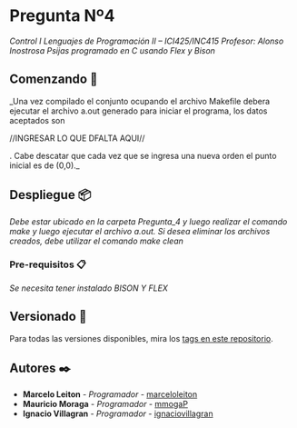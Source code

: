 # Pregunta Nº4

_Control I Lenguajes de Programación II – ICI425/INC415 Profesor: Alonso Inostrosa Psijas programado en C usando Flex y Bison_

## Comenzando 🚀

\_Una vez compilado el conjunto ocupando el archivo Makefile debera ejecutar el archivo a.out generado para iniciar el programa, los datos aceptados son

//INGRESAR LO QUE DFALTA AQUI//

. Cabe descatar que cada vez que se ingresa una nueva orden el punto inicial es de (0,0).\_

## Despliegue 📦

_Debe estar ubicado en la carpeta Pregunta_4 y luego realizar el comando make y luego ejecutar el archivo a.out. Si desea eliminar los archivos creados, debe utilizar el comando make clean_

### Pre-requisitos 📋

_Se necesita tener instalado BISON Y FLEX_

## Versionado 📌

Para todas las versiones disponibles, mira los [tags en este repositorio](https://github.com/mmogaP/Lenguajes_Progra).

## Autores ✒️

- **Marcelo Leiton** - _Programador_ - [marceloleiton](https://github.com/marceloleiton)
- **Mauricio Moraga** - _Programador_ - [mmogaP](https://github.com/mmogaP)
- **Ignacio Villagran** - _Programador_ - [ignaciovillagran](https://github.com/ignaciovillagran)
